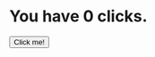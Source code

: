 <html>
<head>
</head>
<body>
  <h1>You have <span id="clicks">0</span> clicks.</h1>
  <button type="button" onclick="addClicks(1)">Click me!</button>
  <script>
    var clicks = 0;
    
    function addClicks(amount) {
      clicks = clicks + amount;
      document.getElementById("clicks").innerHTML = clicks;
   }
  </script>
</body>
</html>
